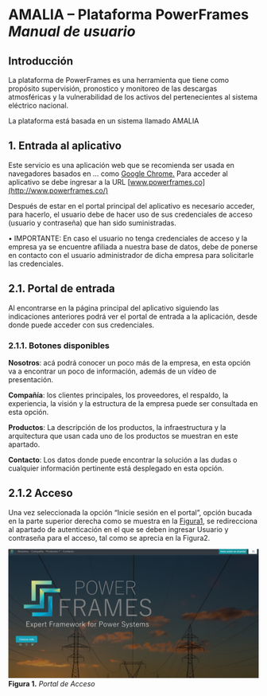 
# AMALIA – Plataforma PowerFrames *Manual de usuario*

## Introducción
La plataforma de PowerFrames es una herramienta que tiene como propósito supervisión, pronostico y monitoreo de las descargas atmosféricas y la vulnerabilidad de los activos del pertenecientes al sistema eléctrico nacional.

La plataforma está basada en un sistema llamado AMALIA

## 1. Entrada al aplicativo
Este servicio es una aplicación web que se recomienda ser usada en navegadores basados en … como [Google Chrome.](https://www.google.com/intl/es/chrome/?brand=ALOY&ds_kid=43700059035616983&utm_source=bing&utm_medium=cpc&utm_campaign=1011197%20%7C%20Chrome%20Win10%20%7C%20DR%20%7C%20ESS01%20%7C%20GLOBAL%20%7C%20GLOBAL%20%7C%20es%20%7C%20Desk%20%7C%20SEM%20%7C%20BKWS%20-%20EXA%20%7C%20Txt&utm_term=descargar%20google%20chrome&utm_content=Desk%20%7C%20BING%20SEM%20%7C%20BKWS%20%7C%20Exact%20~%20Download%20Chrome&gclid=20024bb491c21712a0c429376e2f3ccd&gclsrc=3p.ds) Para acceder al aplicativo se debe ingresar a la URL [www.powerframes.co](http://www.powerframes.co/)

Después de estar en el portal principal del aplicativo es necesario acceder, para hacerlo, el usuario debe de hacer uso de sus credenciales de acceso (usuario y contraseña) que han sido suministradas.

• IMPORTANTE: En caso el usuario no tenga credenciales de acceso y la empresa ya se encuentre afiliada a nuestra base de datos, debe de ponerse en contacto con el usuario administrador de dicha empresa para solicitarle las credenciales.

## 2.1. Portal de entrada
Al encontrarse en la página principal del aplicativo siguiendo las indicaciones anteriores podrá ver el portal de entrada a la aplicación, desde donde puede acceder con sus credenciales.

### 2.1.1. Botones disponibles
    

**Nosotros**: acá podrá conocer un poco más de la empresa, en esta opción va a encontrar un poco de información, además de un vídeo de presentación.

**Compañía**: los clientes principales, los proveedores, el respaldo, la experiencia, la visión y la estructura de la empresa puede ser consultada en esta opción.

**Productos**: La descripción de los productos, la infraestructura y la arquitectura que usan cada uno de los productos se muestran en este apartado.

**Contacto**: Los datos donde puede encontrar la solución a las dudas o cualquier información pertinente está desplegado en esta opción.

## 2.1.2 Acceso
    
Una vez seleccionada la opción “Inicie sesión en el portal”, opción bucada en la parte superior derecha como se muestra en la [Figura1](./pictures/Imagen1.png), se redirecciona al apartado de autenticación en el que se deben ingresar Usuario y contraseña para el acceso, tal como se aprecia en la Figura2.

![Figura 1](./pictures/Imagen1.png "Acceso a la Plataforma")
**Figura 1.** *Portal de Acceso*